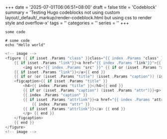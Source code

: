 +++
date = '2025-07-01T06:06:51+08:00'
draft = false 
title = 'Codeblock'
summary = 'Testing Hugo codeblocks not using custom layout/\_default/\_markup/render-codeblock.html but using css to render style and overflow-x'
tags = ''
categories = ''
series = ''
+++

```plain
some code
```

```shell
# some code
echo "Hello world"
```

```go
<!-- image -->
<figure {{ if isset .Params "class" }}class="{{ index .Params "class" }}"{{ end }}>
    {{ if isset .Params "link"}}<a href="{{ index .Params "link"}}">{{ end }}
        <img src="{{ index .Params "src" }}" {{ if or (isset .Params "alt") (isset .Params "caption") }}alt="{{ if isset .Params "alt"}}{{ index .Params "alt"}}{{else}}{{ index .Params "caption" }}{{ end }}"{{ end }} />
    {{ if isset .Params "link"}}</a>{{ end }}
    {{ if or (or (isset .Params "title") (isset .Params "caption")) (isset .Params "attr")}}
    <figcaption>{{ if isset .Params "title" }}
        <h4>{{ index .Params "title" }}</h4>{{ end }}
        {{ if or (isset .Params "caption") (isset .Params "attr")}}<p>
        {{ index .Params "caption" }}
        {{ if isset .Params "attrlink"}}<a href="{{ index .Params "attrlink"}}"> {{ end }}
            {{ index .Params "attr" }}
        {{ if isset .Params "attrlink"}}</a> {{ end }}
        </p> {{ end }}
    </figcaption>
    {{ end }}
</figure>
<!-- image -->
```
